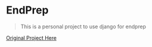# EndPrep

> This is a personal project to use django for endprep

[Original Project Here](https://github.com/EndPrep/endprep)